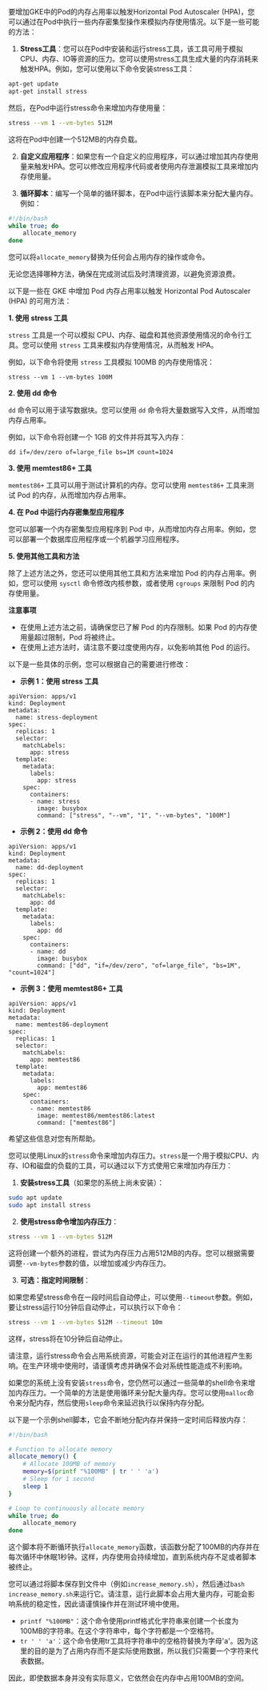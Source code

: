 要增加GKE中的Pod的内存占用率以触发Horizontal Pod Autoscaler (HPA)，您可以通过在Pod中执行一些内存密集型操作来模拟内存使用情况。以下是一些可能的方法：

1. **Stress工具**：您可以在Pod中安装和运行stress工具，该工具可用于模拟CPU、内存、IO等资源的压力。您可以使用stress工具生成大量的内存消耗来触发HPA。例如，您可以使用以下命令安装stress工具：

```bash
apt-get update
apt-get install stress
```

然后，在Pod中运行stress命令来增加内存使用量：

```bash
stress --vm 1 --vm-bytes 512M
```

这将在Pod中创建一个512MB的内存负载。

2. **自定义应用程序**：如果您有一个自定义的应用程序，可以通过增加其内存使用量来触发HPA。您可以修改应用程序代码或者使用内存泄漏模拟工具来增加内存使用量。

3. **循环脚本**：编写一个简单的循环脚本，在Pod中运行该脚本来分配大量内存。例如：

```bash
#!/bin/bash
while true; do
    allocate_memory
done
```

您可以将`allocate_memory`替换为任何会占用内存的操作或命令。

无论您选择哪种方法，确保在完成测试后及时清理资源，以避免资源浪费。


以下是一些在 GKE 中增加 Pod 内存占用率以触发 Horizontal Pod Autoscaler (HPA) 的可用方法：

**1. 使用 stress 工具**

`stress` 工具是一个可以模拟 CPU、内存、磁盘和其他资源使用情况的命令行工具。您可以使用 `stress` 工具来模拟内存使用情况，从而触发 HPA。

例如，以下命令将使用 `stress` 工具模拟 100MB 的内存使用情况：

```
stress --vm 1 --vm-bytes 100M
```

**2. 使用 dd 命令**

`dd` 命令可以用于读写数据块。您可以使用 `dd` 命令将大量数据写入文件，从而增加内存占用率。

例如，以下命令将创建一个 1GB 的文件并将其写入内存：

```
dd if=/dev/zero of=large_file bs=1M count=1024
```

**3. 使用 memtest86+ 工具**

`memtest86+` 工具可以用于测试计算机的内存。您可以使用 `memtest86+` 工具来测试 Pod 的内存，从而增加内存占用率。

**4. 在 Pod 中运行内存密集型应用程序**

您可以部署一个内存密集型应用程序到 Pod 中，从而增加内存占用率。例如，您可以部署一个数据库应用程序或一个机器学习应用程序。

**5. 使用其他工具和方法**

除了上述方法之外，您还可以使用其他工具和方法来增加 Pod 的内存占用率。例如，您可以使用 `sysctl` 命令修改内核参数，或者使用 `cgroups` 来限制 Pod 的内存使用量。

**注意事项**

* 在使用上述方法之前，请确保您已了解 Pod 的内存限制。如果 Pod 的内存使用量超过限制，Pod 将被终止。
* 在使用上述方法时，请注意不要过度使用内存，以免影响其他 Pod 的运行。

以下是一些具体的示例，您可以根据自己的需要进行修改：

* **示例 1：使用 stress 工具**

```
apiVersion: apps/v1
kind: Deployment
metadata:
  name: stress-deployment
spec:
  replicas: 1
  selector:
    matchLabels:
      app: stress
  template:
    metadata:
      labels:
        app: stress
    spec:
      containers:
      - name: stress
        image: busybox
        command: ["stress", "--vm", "1", "--vm-bytes", "100M"]
```

* **示例 2：使用 dd 命令**

```
apiVersion: apps/v1
kind: Deployment
metadata:
  name: dd-deployment
spec:
  replicas: 1
  selector:
    matchLabels:
      app: dd
  template:
    metadata:
      labels:
        app: dd
    spec:
      containers:
      - name: dd
        image: busybox
        command: ["dd", "if=/dev/zero", "of=large_file", "bs=1M", "count=1024"]
```

* **示例 3：使用 memtest86+ 工具**

```
apiVersion: apps/v1
kind: Deployment
metadata:
  name: memtest86-deployment
spec:
  replicas: 1
  selector:
    matchLabels:
      app: memtest86
  template:
    metadata:
      labels:
        app: memtest86
    spec:
      containers:
      - name: memtest86
        image: memtest86/memtest86:latest
        command: ["memtest86"]
```

希望这些信息对您有所帮助。


您可以使用Linux的`stress`命令来增加内存压力。`stress`是一个用于模拟CPU、内存、IO和磁盘的负载的工具，可以通过以下方式使用它来增加内存压力：

1. **安装stress工具**（如果您的系统上尚未安装）：

```bash
sudo apt update
sudo apt install stress
```

2. **使用stress命令增加内存压力**：

```bash
stress --vm 1 --vm-bytes 512M
```

这将创建一个额外的进程，尝试为内存压力占用512MB的内存。您可以根据需要调整`--vm-bytes`参数的值，以增加或减少内存压力。

3. **可选：指定时间限制**：

如果您希望stress命令在一段时间后自动停止，可以使用`--timeout`参数。例如，要让stress运行10分钟后自动停止，可以执行以下命令：

```bash
stress --vm 1 --vm-bytes 512M --timeout 10m
```

这样，stress将在10分钟后自动停止。

请注意，运行stress命令会占用系统资源，可能会对正在运行的其他进程产生影响。在生产环境中使用时，请谨慎考虑并确保不会对系统性能造成不利影响。


如果您的系统上没有安装`stress`命令，您仍然可以通过一些简单的shell命令来增加内存压力。一个简单的方法是使用循环来分配大量内存。您可以使用`malloc`命令来分配内存，然后使用`sleep`命令来延迟执行以保持内存分配。

以下是一个示例shell脚本，它会不断地分配内存并保持一定时间后释放内存：

```bash
#!/bin/bash

# Function to allocate memory
allocate_memory() {
    # Allocate 100MB of memory
    memory=$(printf "%100MB" | tr ' ' 'a')
    # Sleep for 1 second
    sleep 1
}

# Loop to continuously allocate memory
while true; do
    allocate_memory
done
```

这个脚本将不断循环执行`allocate_memory`函数，该函数分配了100MB的内存并在每次循环中休眠1秒钟。这样，内存使用会持续增加，直到系统内存不足或者脚本被终止。

您可以通过将脚本保存到文件中（例如`increase_memory.sh`），然后通过`bash increase_memory.sh`来运行它。请注意，运行此脚本会占用大量内存，可能会影响系统的稳定性，因此请谨慎操作并在测试环境中使用。



- `printf "%100MB"`：这个命令使用printf格式化字符串来创建一个长度为100MB的字符串。在这个字符串中，每个字符都是一个空格符。
- `tr ' ' 'a'`：这个命令使用tr工具将字符串中的空格符替换为字母'a'。因为这里的目的是为了占用内存而不是实际使用数据，所以我们只需要一个字符来代表数据。

因此，即使数据本身并没有实际意义，它依然会在内存中占用100MB的空间。
